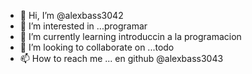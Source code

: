- 👋 Hi, I’m @alexbass3042
- 👀 I’m interested in ...programar
- 🌱 I’m currently learning introduccin a la programacion 
- 💞️ I’m looking to collaborate on ...todo
- 📫 How to reach me ... en github @alexbass3043

<!---
alexbass3042/alexbass3042 is a ✨ special ✨ repository because its `README.md` (this file) appears on your GitHub profile.
You can click the Preview link to take a look at your changes.
--->
